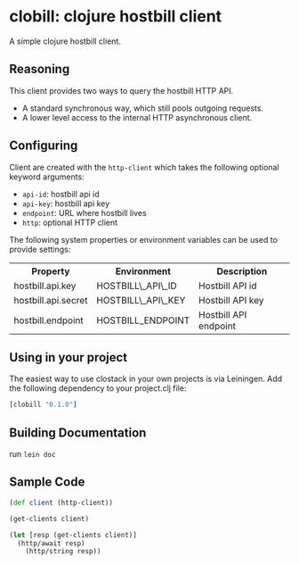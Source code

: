 clobill: clojure hostbill client
================================

A simple clojure hostbill client.

## Reasoning

This client provides two ways to query the hostbill
HTTP API.

* A standard synchronous way, which still pools outgoing requests.
* A lower level access to the internal HTTP asynchronous client.

## Configuring

Client are created with the `http-client` which takes the following
optional keyword arguments:

* `api-id`: hostbill api id
* `api-key`: hostbill api key
* `endpoint`: URL where hostbill lives
* `http`: optional HTTP client

The following system properties or environment variables can be
used to provide settings:

<table>
<tr><th>Property</th><th>Environment</th><th>Description</th></tr>
<tr><td>hostbill.api.key</td><td>HOSTBILL\_API\_ID</td><td>Hostbill API id</td></tr>
<tr><td>hostbill.api.secret</td><td>HOSTBILL\_API\_KEY</td><td>Hostbill API key</td></tr>
<tr><td>hostbill.endpoint</td><td>HOSTBILL_ENDPOINT</td><td>Hostbill API endpoint</td></tr>
</table>

## Using in your project

The easiest way to use clostack in your own projects is via Leiningen. Add the following dependency to your project.clj file:

```clojure                                                                                                                                                     
[clobill "0.1.0"]                                                                                                                                             
```

## Building Documentation

run `lein doc`

## Sample Code

```clojure
(def client (http-client))

(get-clients client)

(let [resp (get-clients client)]
  (http/await resp)
    (http/string resp))
```
	
